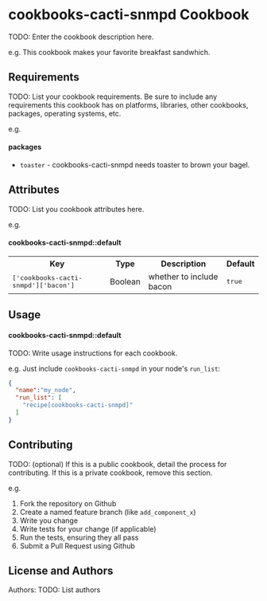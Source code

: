 cookbooks-cacti-snmpd Cookbook
==============================
TODO: Enter the cookbook description here.

e.g.
This cookbook makes your favorite breakfast sandwhich.

Requirements
------------
TODO: List your cookbook requirements. Be sure to include any requirements this cookbook has on platforms, libraries, other cookbooks, packages, operating systems, etc.

e.g.
#### packages
- `toaster` - cookbooks-cacti-snmpd needs toaster to brown your bagel.

Attributes
----------
TODO: List you cookbook attributes here.

e.g.
#### cookbooks-cacti-snmpd::default
<table>
  <tr>
    <th>Key</th>
    <th>Type</th>
    <th>Description</th>
    <th>Default</th>
  </tr>
  <tr>
    <td><tt>['cookbooks-cacti-snmpd']['bacon']</tt></td>
    <td>Boolean</td>
    <td>whether to include bacon</td>
    <td><tt>true</tt></td>
  </tr>
</table>

Usage
-----
#### cookbooks-cacti-snmpd::default
TODO: Write usage instructions for each cookbook.

e.g.
Just include `cookbooks-cacti-snmpd` in your node's `run_list`:

```json
{
  "name":"my_node",
  "run_list": [
    "recipe[cookbooks-cacti-snmpd]"
  ]
}
```

Contributing
------------
TODO: (optional) If this is a public cookbook, detail the process for contributing. If this is a private cookbook, remove this section.

e.g.
1. Fork the repository on Github
2. Create a named feature branch (like `add_component_x`)
3. Write you change
4. Write tests for your change (if applicable)
5. Run the tests, ensuring they all pass
6. Submit a Pull Request using Github

License and Authors
-------------------
Authors: TODO: List authors
